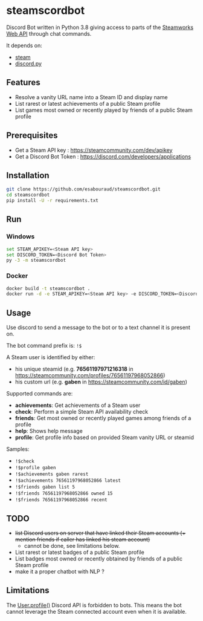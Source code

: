 # steamscordbot

Discord Bot written in Python 3.8 giving access to parts of the [Steamworks Web API](https://partner.steamgames.com/doc/webapi) through chat commands.

It depends on:

- [steam](https://github.com/ValvePython/steam)
- [discord.py](https://github.com/Rapptz/discord.py)

## Features

- Resolve a vanity URL name into a Steam ID and display name
- List rarest or latest achievements of a public Steam profile
- List games most owned or recently played by friends of a public Steam profile

## Prerequisites

- Get a Steam API key : <https://steamcommunity.com/dev/apikey>
- Get a Discord Bot Token : <https://discord.com/developers/applications>

## Installation

```sh
git clone https://github.com/esabouraud/steamscordbot.git
cd steamscordbot
pip install -U -r requirements.txt
```

## Run

### Windows

```sh
set STEAM_APIKEY=<Steam API key>
set DISCORD_TOKEN=<Discord Bot Token>
py -3 -m steamscordbot
```

### Docker

```sh
docker build -t steamscordbot .
docker run -d -e STEAM_APIKEY=<Steam API key> -e DISCORD_TOKEN=<Discord Bot Token> --restart=unless-stopped --name steamscord steamscordbot
```

## Usage

Use discord to send a message to the bot or to a text channel it is present on.

The bot command prefix is: `!$`

A Steam user is identified by either:

- his unique steamid (e.g. **76561197971216318** in <https://steamcommunity.com/profiles/76561197968052866>)
- his custom url (e.g. **gaben** in <https://steamcommunity.com/id/gaben>)

Supported commands are:

- **achievements**: Get achievements of a Steam user
- **check**: Perform a simple Steam API availability check
- **friends**: Get most owned or recently played games among friends of a profile
- **help**: Shows help message
- **profile**: Get profile info based on provided Steam vanity URL or steamid

Samples:

- `!$check`
- `!$profile gaben`
- `!$achievements gaben rarest`
- `!$achievements 76561197968052866 latest`
- `!$friends gaben list 5`
- `!$friends 76561197968052866 owned 15`
- `!$friends 76561197968052866 recent`

## TODO

- ~~list Discord users on server that have linked their Steam accounts (+ mention friends if caller has linked his steam account)~~
  - cannot be done, see limitations below.
- List rarest or latest badges of a public Steam profile
- List badges most owned or recently obtained by friends of a public Steam profile
- make it a proper chatbot with NLP ?

## Limitations

The [User.profile()](https://discordpy.readthedocs.io/en/stable/api.html#discord.User.profile) Discord API is forbidden to bots.
This means the bot cannot leverage the Steam connected account even when it is available.
